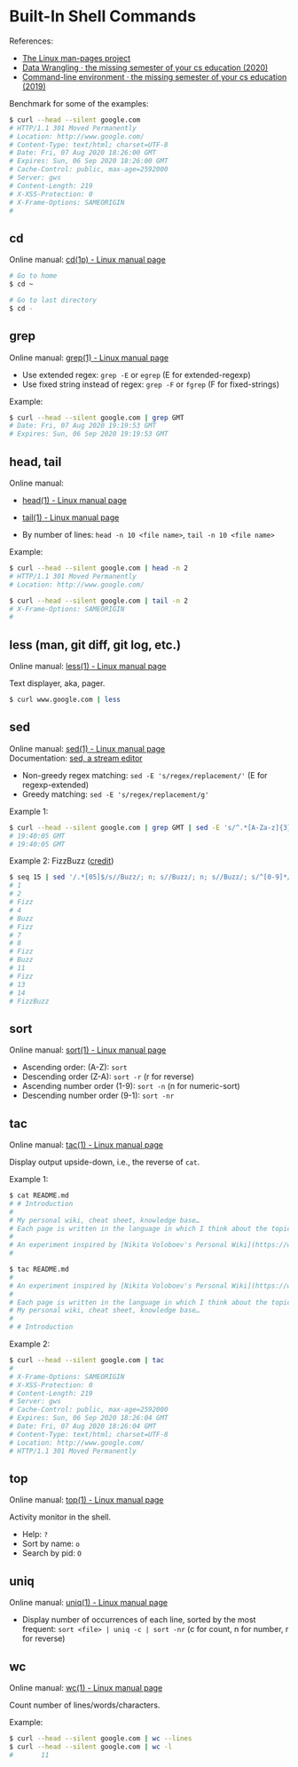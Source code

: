 # Built-In Shell Commands

References:

- [The Linux man-pages project](https://www.kernel.org/doc/man-pages/)
- [Data Wrangling · the missing semester of your cs education (2020)](https://missing.csail.mit.edu/2020/data-wrangling/)
- [Command-line environment · the missing semester of your cs education (2019)](https://missing.csail.mit.edu/2019/command-line/)

Benchmark for some of the examples:

```bash
$ curl --head --silent google.com
# HTTP/1.1 301 Moved Permanently
# Location: http://www.google.com/
# Content-Type: text/html; charset=UTF-8
# Date: Fri, 07 Aug 2020 18:26:00 GMT
# Expires: Sun, 06 Sep 2020 18:26:00 GMT
# Cache-Control: public, max-age=2592000
# Server: gws
# Content-Length: 219
# X-XSS-Protection: 0
# X-Frame-Options: SAMEORIGIN
# 
```

## cd

Online manual: [cd(1p) - Linux manual page](https://man7.org/linux/man-pages/man1/cd.1p.html)

```bash
# Go to home
$ cd ~

# Go to last directory
$ cd -
```

## grep

Online manual: [grep(1) - Linux manual page](https://man7.org/linux/man-pages/man1/grep.1.html)

- Use extended regex: `grep -E` or `egrep` (E for extended-regexp)
- Use fixed string instead of regex: `grep -F` or `fgrep` (F for fixed-strings)

Example:

```bash
$ curl --head --silent google.com | grep GMT
# Date: Fri, 07 Aug 2020 19:19:53 GMT
# Expires: Sun, 06 Sep 2020 19:19:53 GMT
```

## head, tail

Online manual:

- [head(1) - Linux manual page](https://man7.org/linux/man-pages/man1/head.1.html)
- [tail(1) - Linux manual page](https://man7.org/linux/man-pages/man1/tail.1.html)

- By number of lines: `head -n 10 <file name>`, `tail -n 10 <file name>`

Example:

```bash
$ curl --head --silent google.com | head -n 2
# HTTP/1.1 301 Moved Permanently
# Location: http://www.google.com/

$ curl --head --silent google.com | tail -n 2
# X-Frame-Options: SAMEORIGIN
# 
```

## less (man, git diff, git log, etc.)

Online manual: [less(1) - Linux manual page](https://man7.org/linux/man-pages/man1/less.1.html)

Text displayer, aka, pager.

```bash
$ curl www.google.com | less
```

## sed

Online manual: [sed(1) - Linux manual page](https://man7.org/linux/man-pages/man1/sed.1.html)  
Documentation: [sed, a stream editor](https://www.gnu.org/software/sed/manual/sed.html)

- Non-greedy regex matching: `sed -E 's/regex/replacement/'` (E for regexp-extended)
- Greedy matching: `sed -E 's/regex/replacement/g'`

Example 1:

```bash
$ curl --head --silent google.com | grep GMT | sed -E 's/^.*[A-Za-z]{3}, [0-9]{2} [A-Za-z]{3} 2020 (.*)$/\1/'
# 19:40:05 GMT
# 19:40:05 GMT
```

Example 2: FizzBuzz \([credit](https://rosettacode.org/wiki/FizzBuzz#Sed)\)

```bash
$ seq 15 | sed '/.*[05]$/s//Buzz/; n; s//Buzz/; n; s//Buzz/; s/^[0-9]*/Fizz/'
# 1
# 2
# Fizz
# 4
# Buzz
# Fizz
# 7
# 8
# Fizz
# Buzz
# 11
# Fizz
# 13
# 14
# FizzBuzz
```

## sort

Online manual: [sort(1) - Linux manual page](https://man7.org/linux/man-pages/man1/sort.1.html)

- Ascending order: (A-Z): `sort`
- Descending order (Z-A): `sort -r` (r for reverse)
- Ascending number order (1-9): `sort -n` (n for numeric-sort)
- Descending number order (9-1): `sort -nr`

## tac

Online manual: [tac(1) - Linux manual page](https://man7.org/linux/man-pages/man1/tac.1.html)

Display output upside-down, i.e., the reverse of `cat`.

Example 1:

```bash
$ cat README.md
# # Introduction
# 
# My personal wiki, cheat sheet, knowledge base…
# Each page is written in the language in which I think about the topic.
# 
# An experiment inspired by [Nikita Voloboev's Personal Wiki](https://wiki.nikitavoloboev.xyz/).
# 

$ tac README.md
# 
# An experiment inspired by [Nikita Voloboev's Personal Wiki](https://wiki.nikitavoloboev.xyz/).
# 
# Each page is written in the language in which I think about the topic.
# My personal wiki, cheat sheet, knowledge base…
# 
# # Introduction
```

Example 2:

```bash
$ curl --head --silent google.com | tac
# 
# X-Frame-Options: SAMEORIGIN
# X-XSS-Protection: 0
# Content-Length: 219
# Server: gws
# Cache-Control: public, max-age=2592000
# Expires: Sun, 06 Sep 2020 18:26:04 GMT
# Date: Fri, 07 Aug 2020 18:26:04 GMT
# Content-Type: text/html; charset=UTF-8
# Location: http://www.google.com/
# HTTP/1.1 301 Moved Permanently
```

## top

Online manual: [top(1) - Linux manual page](https://man7.org/linux/man-pages/man1/top.1.html)

Activity monitor in the shell.

- Help: `?`
- Sort by name: `o`
- Search by pid: `O`

## uniq

Online manual: [uniq(1) - Linux manual page](https://man7.org/linux/man-pages/man1/uniq.1.html)

- Display number of occurrences of each line, sorted by the most frequent: `sort <file> | uniq -c | sort -nr` (c for count, n for number, r for reverse)

## wc

Online manual: [wc(1) - Linux manual page](https://man7.org/linux/man-pages/man1/wc.1.html)

Count number of lines/words/characters.

Example:

```bash
$ curl --head --silent google.com | wc --lines
$ curl --head --silent google.com | wc -l
#       11
```

